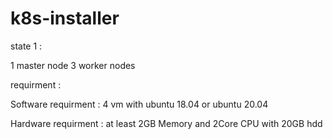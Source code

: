 # k8s-installer

state 1 :

1 master node
3 worker nodes

requirment :

Software requirment :
4 vm with ubuntu 18.04 or ubuntu 20.04

Hardware requirment :
at least 2GB Memory and 2Core CPU with 20GB hdd

